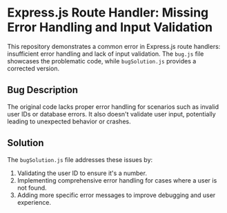 # Express.js Route Handler: Missing Error Handling and Input Validation

This repository demonstrates a common error in Express.js route handlers: insufficient error handling and lack of input validation.  The `bug.js` file showcases the problematic code, while `bugSolution.js` provides a corrected version.

## Bug Description

The original code lacks proper error handling for scenarios such as invalid user IDs or database errors.  It also doesn't validate user input, potentially leading to unexpected behavior or crashes.

## Solution

The `bugSolution.js` file addresses these issues by:

1. Validating the user ID to ensure it's a number.
2. Implementing comprehensive error handling for cases where a user is not found.
3. Adding more specific error messages to improve debugging and user experience.